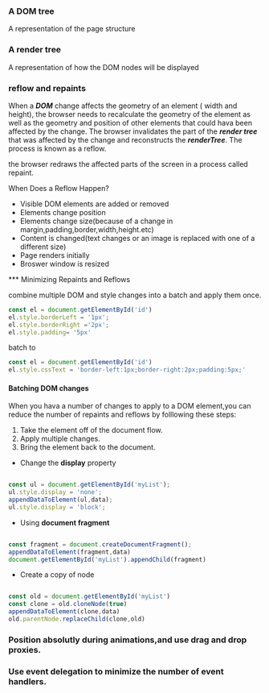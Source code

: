 ### A DOM tree

A representation of the page structure

### A render tree

A representation of how the DOM nodes will be displayed


### reflow and repaints

When a ***DOM*** change  affects the geometry of an element ( width and height), the browser needs to recalculate the geometry of the element as well as the geometry and position of other elements that could hava been affected by the change. The browser invalidates the part of the ***render tree*** that was affected by the change and reconstructs the ***renderTree***. The process is known as a reflow.

the browser redraws the affected parts of the screen in a process called repaint.


When Does a Reflow Happen?

* Visible DOM elements are added or removed
* Elements change position
* Elements change size(because of a change in margin,padding,border,width,height.etc)
* Content is changed(text changes or an image is replaced with one of a different size)
* Page renders initially
* Broswer window is resized


*** Minimizing Repaints and Reflows

combine multiple DOM and style changes into a batch and apply them once.

``` javascript
const el = document.getElementById('id')
el.style.borderLeft = '1px';
el.style.borderRight ='2px';
el.style.padding= '5px'
```

batch to

```javascript
const el = document.getElementById('id')
el.style.cssText = 'border-left:1px;border-right:2px;padding:5px;'

```

#### Batching DOM changes
When you hava a number of changes to apply to a DOM element,you can reduce the number of repaints and reflows by folllowing these steps:

1. Take the element off of the document flow.
2. Apply multiple changes.
3. Bring the element back to the document.


* Change the **display** property

```javascript

const ul = document.getElementById('myList');
ul.style.display = 'none';
appendDataToElement(ul,data);
ul.style.display = 'block';

```

* Using **document fragment**

```javascript

const fragment = document.createDocumentFragment();
appendDataToElement(fragment,data)
document.getElementById('myList').appendChild(fragment)

```
* Create a copy of node 

``` javascript

const old = document.getElementById('myList')
const clone = old.cloneNode(true)
appendDataToElement(clone,data)
old.parentNode.replaceChild(clone,old)

```


### Position absolutly during animations,and use drag and drop proxies.

### Use event delegation to minimize the number of event handlers.